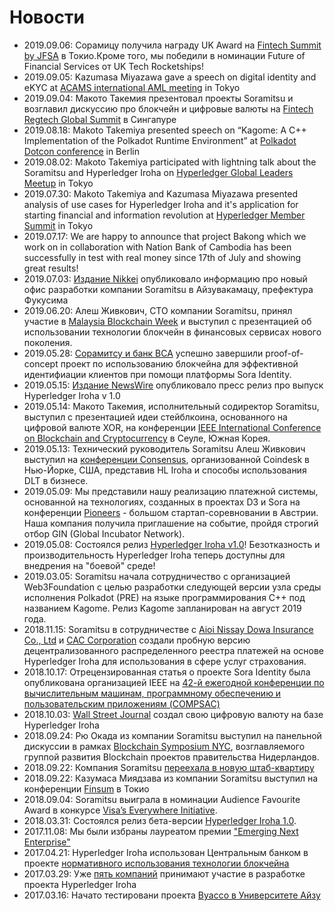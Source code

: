 # Новости

- 2019.09.06: Сорамицу получила награду UK Award на [Fintech Summit by JFSA](https://finsum.jp/2019/competing-companies/) в Токио.Кроме того, мы победили в номинации Future of Financial Services от UK Tech Rocketships!
- 2019.09.05: Kazumasa Miyazawa gave a speech on digital identity and eKYC at [ACAMS international AML meeting](https://www.acams.org/aml-training-seminar-tokyo/) in Tokyo
- 2019.09.04: Макото Такемия презентовал проекты Soramitsu и возглавил дискуссию про блокчейн и цифровые валюты на [Fintech Regtech Global Summit](https://events.centralbanking.com/fintechandregtech) в Сингапуре
- 2019.08.18: Makoto Takemiya presented speech on “Kagome: A C++ Implementation of the Polkadot Runtime Environment” at [Polkadot Dotcon conference](https://polkadot.network/dotcon/) in Berlin
- 2019.08.02: Makoto Takemiya participated with lightning talk about the Soramitsu and Hyperledger Iroha on [Hyperledger Global Leaders Meetup](https://www.meetup.com/Hyperledger-Tokyo/events/262499705/) in Tokyo
- 2019.07.30: Makoto Takemiya and Kazumasa Miyazawa presented analysis of use cases for Hyperledger Iroha and it's application for starting financial and information revolution at [Hyperledger Member Summit](https://events.linuxfoundation.org/events/hyperledger-member-summit-2019/) in Tokyo
- 2019.07.17: We are happy to announce that project Bakong which we work on in collaboration with Nation Bank of Cambodia has been successfully in test with real money since 17th of July and showing great results!
- 2019.07.03: [Издание Nikkei](https://www.nikkei.com/article/DGXMZO46908460T00C19A7L01000/)  опубликовало информацию про новый офис разработки компании Soramitsu в Айзувакамацу, префектура Фукусима
- 2019.06.20: Алеш Живкович, CTO компании Soramitsu, принял участие в [Malaysia Blockchain Week](https://www.malaysiablockchainweek.com) и выступил с презентацией об использовании технологии блокчейн в финансовых сервисах нового поколения.
- 2019.05.28: [Сорамитсу и банк BCA](https://www.newswire.com/news/applications-of-soramitsus-sora-platform-and-hyperledger-iroha-for-20902012) успешно завершили proof-of-concept проект по использованию блокчейна для эффективной идентифиации клиентов при помощи платформы Sora Identity. 
- 2019.05.15: [Издание NewsWire](https://www.newswire.com/news/blockchain-platform-initially-developed-in-japan-reaches-development-20895021) опубликовало пресс релиз про выпуск Hyperledger Iroha v 1.0
- 2019.05.14: Макото Такемия, исполнительный содиректор Soramitsu, выступил с презентацией идеи стейблкоина, основанного на цифровой валюте XOR, на конференции [IEEE International Conference on Blockchain and Cryptocurrency](http://icbc2019.ieee-icbc.org) в Сеуле, Южная Корея.
- 2019.05.13: Технический руководитель Soramitsu Алеш Живкович выступил на [конференции Consensus](https://www.coindesk.com/events/consensus-2019/agenda#speakers), организованной Coindesk в Нью-Йорке, США, представив HL Iroha и способы использования DLT в бизнесе.
- 2019.05.09: Мы представили нашу реализацию платежной системы, основанной на технологиях, созданных в проектах D3 и Sora на конференции [Pioneers](https://pioneers.io/pioneers19#/) - большом стартап-соревновании в Австрии. Наша компания получила приглашение на событие, пройдя строгий отбор GIN (Global Incubator Network).
- 2019.05.08: Состоялся релиз [Hyperledger Iroha v1.0](https://www.hyperledger.org/blog/2019/05/06/welcome-hyperledger-iroha-1-0-flattening-the-dlt-learning-curve)! Безотказность и производительность Hyperledger Iroha теперь доступны для внедрения на "боевой" среде!
- 2019.03.05: Soramitsu начала сотрудничество с организацией Web3Foundation с целью разработки следующей версии узла среды исполнения Polkadot (PRE) на языке программирования C++ под названием Kagome. Релиз Kagome запланирован на август 2019 года.
- 2018.11.15: Soramitsu в сотрудничестве с [Aioi Nissay Dowa Insurance Co., Ltd](https://www.aioinissaydowa.co.jp/corporate/about/news/pdf/2018/news_2018111500535.pdf) и [CAC Corporation](https://www.cac.co.jp/news/topics_181115.html) создали пробную версию децентрализованного распределенного реестра платежей на основе Hyperledger Iroha для использования в сфере услуг страхования.
- 2018.10.17: Отрецензированная статья о проекте Sora Identity была опубликована организацией IEEE на [42-й ежегодной конференции по вычислительным машинам, программному обеспечению и пользовательским приложениям (COMPSAC)](https://www.computer.org/csdl/proceedings/compsac/2018/2666/02/266602a582-abs.html)
- 2018.10.03: [Wall Street Journal](https://www.wsj.com/video/wsjcoin-to-understand-cryptocurrencies-we-created-one/BAB7B17C-9DED-43E5-8670-B5804695DA9A.html) создал свою цифровую валюту на базе Hyperledger Iroha
- 2018.09.24: Рю Окада из компании Soramitsu выступил на панельной дискуссии в рамках [Blockchain Symposium NYC](https://www.blockchainpilots.nl/blockchainsymposiumnyc), возглавляемого группой развития Blockchain проектов правительства Нидерландов.
- 2018.09.22: Компания Soramitsu [переехала в новую штаб-квартиру](http://www.soramitsu.co.jp/relocation)
- 2018.09.22: Казумаса Миядзава из компании Soramitsu выступил на конференции [Finsum](http://finsum.jp/speakers.html) в Токио
- 2018.09.04: Soramitsu выиграла в номинации Audience Favourite Award в конкурсе [Visa’s Everywhere Initiative](https://www.visa.co.jp/visa-everywhere/everywhere-initiative/initiative.html).
- 2018.03.31: Состоялся релиз бета-версии [Hyperledger Iroha 1.0](https://github.com/hyperledger/iroha/releases/tag/v1.0.0_beta-1).
- 2017.11.08: Мы были избраны лауреатом премии ["Emerging Next Enterprise"](http://www.meti.go.jp/press/2017/10/20171020005/20171020005.html)
- 2017.04.21: Hyperledger Iroha использован Центральным банком в проекте [нормативного использования технологии блокчейна](https://www.prnewswire.com/news-releases/application-of-hyperledger-iroha-to-central-bank-and-regulatory-uses-of-blockchain-300441943.html)
- 2017.03.29: Уже [пять компаний](https://prtimes.jp/main/html/rd/p/000000007.000019078.html) принимают участие в разработке проекта Hyperledger Iroha
- 2017.03.16: Начато тестировани проекта [Byacco в Университете Айзу](http://www.u-aizu.ac.jp/information/byakko-ex.html)
